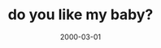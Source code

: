 ---
layout: base.njk
title : 'do you like my baby?' 
view_title : 'do you like my baby?' 
year : '2000' 
date : '2000-03-01' 
img_file : '/drawing/mybaby.png' 
html_file : 'domybaby' 
next_html : 'apples.html' 
year_order : '257' 
permalink : "title/{{html_file}}.html"
---